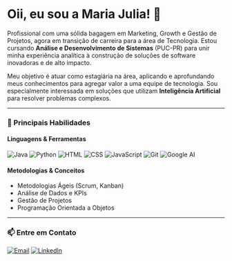 # Oii, eu sou a Maria Julia! 👋

Profissional com uma sólida bagagem em Marketing, Growth e Gestão de Projetos, agora em transição de carreira para a área de Tecnologia. Estou cursando **Análise e Desenvolvimento de Sistemas** (PUC-PR) para unir minha experiência analítica à construção de soluções de software inovadoras e de alto impacto.

Meu objetivo é atuar como estagiária na área, aplicando e aprofundando meus conhecimentos para agregar valor a uma equipe de tecnologia. Sou especialmente interessada em soluções que utilizam **Inteligência Artificial** para resolver problemas complexos.

---

### 🚀 Principais Habilidades

#### **Linguagens & Ferramentas**
<p>
  <img src="https://img.shields.io/badge/Java-ED8B00?style=for-the-badge&logo=openjdk&logoColor=white" alt="Java">
  <img src="https://img.shields.io/badge/Python-3776AB?style=for-the-badge&logo=python&logoColor=white" alt="Python">
  <img src="https://img.shields.io/badge/HTML5-E34F26?style=for-the-badge&logo=html5&logoColor=white" alt="HTML">
  <img src="https://img.shields.io/badge/CSS3-1572B6?style=for-the-badge&logo=css3&logoColor=white" alt="CSS">
  <img src="https://img.shields.io/badge/JavaScript-F7DF1E?style=for-the-badge&logo=javascript&logoColor=black" alt="JavaScript">
  <img src="https://img.shields.io/badge/Git-F05032?style=for-the-badge&logo=git&logoColor=white" alt="Git">
  <img src="https://img.shields.io/badge/Google%20AI-4285F4?style=for-the-badge&logo=google&logoColor=white" alt="Google AI">
</p>

#### **Metodologias & Conceitos**

- Metodologias Ágeis (Scrum, Kanban)
- Análise de Dados e KPIs
- Gestão de Projetos
- Programação Orientada a Objetos

---

### 📫 Entre em Contato
<p>
  <a href="mailto:mariajuliaaelias@gmail.com"><img src="https://img.shields.io/badge/Email-D14836?style=for-the-badge&logo=gmail&logoColor=white" alt="Email"></a>
  <a href="https://www.linkedin.com/in/maria-julia-elias/"><img src="https://img.shields.io/badge/LinkedIn-0077B5?style=for-the-badge&logo=linkedin&logoColor=white" alt="LinkedIn"></a>
</p>
